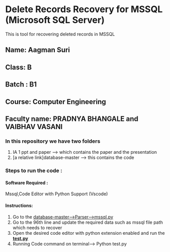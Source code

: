 # Delete Records Recovery for MSSQL (Microsoft SQL Server)
This is tool for recovering deleted records in MSSQL

## Name: Aagman Suri
## Class: B
## Batch : B1
## Course: Computer Engineering
## Faculty name: PRADNYA BHANGALE and VAIBHAV VASANI

### In this repository we have two folders 
1) IA 1 ppt and paper --> which contains the paper and the presentation 
2) [a relative link]database-master --> this contains the code 
### Steps to run the code :
#### Software Required :
 Mssql,Code Editor with Python Support (Vscode)
#### Instructions:
1) Go to the [database-master-->Parser-->mssql.py ](/database-master/Parser/mssql.py)
3) Go to the 96th line and update the required data such as mssql file path which needs to recover 
4) Open the desired code editor with python extension enabled and run the [**test.py** ](/database-master/test.py)
5) Running Code command on terminal--> Python test.py
